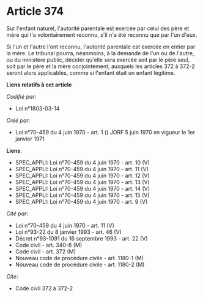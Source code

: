 # Article 374

Sur l'enfant naturel, l'autorité parentale est exercée par celui des père et mère qui l'a volontairement reconnu, s'il n'a
été reconnu que par l'un d'eux.

Si l'un et l'autre l'ont reconnu, l'autorité parentale est exercée en entier par la mère. Le tribunal pourra, néanmoins, à la
demande de l'un ou de l'autre, ou du ministère public, décider qu'elle sera exercée soit par le père seul, soit par le père
et la mère conjointement, auxquels les articles 372 à 372-2 seront alors applicables, comme si l'enfant était un enfant
légitime.

**Liens relatifs à cet article**

_Codifié par_:

  - Loi n°1803-03-14

_Créé par_:

  - Loi n°70-459 du 4 juin 1970 - art. 1 () JORF 5 juin 1970 en vigueur le 1er janvier 1971

**Liens**:

  - SPEC_APPLI: Loi n°70-459 du 4 juin 1970 - art. 10 (V)
  - SPEC_APPLI: Loi n°70-459 du 4 juin 1970 - art. 11 (V)
  - SPEC_APPLI: Loi n°70-459 du 4 juin 1970 - art. 12 (V)
  - SPEC_APPLI: Loi n°70-459 du 4 juin 1970 - art. 13 (V)
  - SPEC_APPLI: Loi n°70-459 du 4 juin 1970 - art. 14 (V)
  - SPEC_APPLI: Loi n°70-459 du 4 juin 1970 - art. 15 (V)
  - SPEC_APPLI: Loi n°70-459 du 4 juin 1970 - art. 9 (V)

_Cité par_:

  - Loi n°70-459 du 4 juin 1970 - art. 11 (V)
  - Loi n°93-22 du 8 janvier 1993 - art. 46 (V)
  - Décret n°93-1091 du 16 septembre 1993 - art. 22 (V)
  - Code civil - art. 340-6 (M)
  - Code civil - art. 372 (M)
  - Nouveau code de procédure civile - art. 1180-1 (M)
  - Nouveau code de procédure civile - art. 1180-2 (M)

_Cite_:

  - Code civil 372 à 372-2
